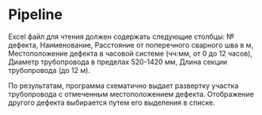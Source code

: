 # Pipeline
Excel файл для чтения должен содержать следующие столбцы: 
  № дефекта, 
  Наименование, 
  Расстояние от поперечного сварного шва в м, 
  Местоположение дефекта в часовой системе (чч:мм, от 0 до 12 часов),
  Диаметр трубопровода в пределах 520-1420 мм,
  Длина секции трубопровода (до 12 м).

По результатам, программа схематично выдает развертку участка трубопровода с отмеченным местоположением дефекта.
Отображение другого дефекта выбирается путем его выделения в списке.
